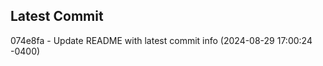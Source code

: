 
## Latest Commit
074e8fa - Update README with latest commit info (2024-08-29 17:00:24 -0400) <Yunxi-Zhou>
